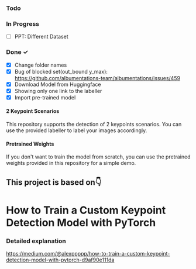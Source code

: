 ### Todo




### In Progress

- [ ] PPT: Different Dataset  
 

### Done ✓

- [x] Change folder names  
- [x] Bug of blocked set(out_bound y_max): https://github.com/albumentations-team/albumentations/issues/459  
- [x] Download Model from Huggingface
- [x] Showing only one link to the labeller
- [x] Import pre-trained model     

#### 2 Keypoint Scenarios

This repository supports the detection of 2 keypoints scenarios. You can use the provided labeller to label your images accordingly.

#### Pretrained Weights

If you don't want to train the model from scratch, you can use the pretrained weights provided in this repository for a simple demo.

## This project is based on👇

# How to Train a Custom Keypoint Detection Model with PyTorch

### Detailed explanation
https://medium.com/@alexppppp/how-to-train-a-custom-keypoint-detection-model-with-pytorch-d9af90e111da
